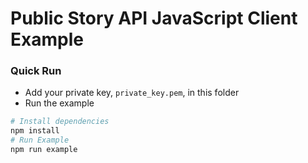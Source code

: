 # Public Story API JavaScript Client Example

### Quick Run
- Add your private key, `private_key.pem`, in this folder
- Run the example
```bash
# Install dependencies
npm install
# Run Example
npm run example
```
